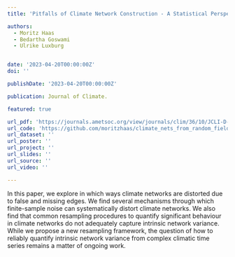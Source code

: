 ```yaml
---
title: 'Pitfalls of Climate Network Construction - A Statistical Perspective'

authors:
  - Moritz Haas
  - Bedartha Goswami
  - Ulrike Luxburg


date: '2023-04-20T00:00:00Z'
doi: ''

publishDate: '2023-04-20T00:00:00Z'

publication: Journal of Climate.

featured: true

url_pdf: 'https://journals.ametsoc.org/view/journals/clim/36/10/JCLI-D-22-0549.1.xml?tab_body=pdf'
url_code: 'https://github.com/moritzhaas/climate_nets_from_random_fields'
url_dataset: ''
url_poster: ''
url_project: ''
url_slides: ''
url_source: ''
url_video: ''

---
```


In this paper, we explore in which ways climate networks are distorted due to false and missing edges. We find several mechanisms through which finite-sample noise can systematically distort climate networks. We also find that common resampling procedures to quantify significant behaviour in climate networks do not adequately capture intrinsic network variance. While we propose a new resampling framework, the question of how to reliably quantify intrinsic network variance from complex climatic time series remains a matter of ongoing work.